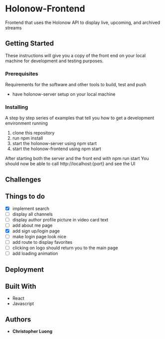 # Holonow-Frontend

Frontend that uses the Holonow API to display live, upcoming, and archived streams

## Getting Started

These instructions will give you a copy of the front end on your local machine for development and testing purposes. 

### Prerequisites

Requirements for the software and other tools to build, test and push 
- have holonow-server setup on your local machine

### Installing

A step by step series of examples that tell you how to get a development
environment running

1. clone this repository
2. run npm install
3. start the holonow-server using npm start
4. start the holonow-frontend using npm start

After starting both the server and the front end with npm run start
You should now be able to call http://localhost:{port} and see the UI

## Challenges


## Things to do
- [x] implement search 
- [ ] display all channels
- [ ] display author profile picture in video card text
- [ ] add about me page
- [x] add sign up/login page
- [ ] make login page look nice
- [ ] add route to display favorites
- [ ] clicking on logo should return you to the main page
- [ ] add loading animation 

## Deployment



## Built With
  - React
  - Javascript  

## Authors
  - **Christopher Luong** 


<!-- https://stackoverflow.com/questions/50752350/page-not-found-when-trying-to-access-a-site-deployed-on-netlify -->